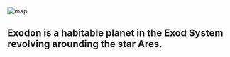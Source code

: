 <img src="https://wunder.pages.dev/static/images/map.png" alt="map">
<h2>Exodon is a habitable planet in the Exod System revolving arounding the star Ares.</h2>
